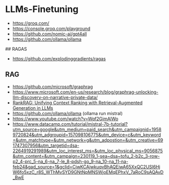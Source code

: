 # LLMs-Finetuning

- https://groq.com/
- https://console.groq.com/playground
- https://github.com/nomic-ai/gpt4all
- https://github.com/ollama/ollama

## RAGAS
- https://github.com/explodinggradients/ragas

## RAG
- https://github.com/microsoft/graphrag
- https://www.microsoft.com/en-us/research/blog/graphrag-unlocking-llm-discovery-on-narrative-private-data/
- [RankRAG: Unifying Context Ranking with
Retrieval-Augmented Generation in LLMs](https://arxiv.org/pdf/2407.02485)
- https://github.com/ollama/ollama  (ollama run mistral)
- https://www.youtube.com/watch?v=Wqf2GimAlWo
- https://www.datacamp.com/tutorial/mistral-7b-tutorial?utm_source=google&utm_medium=paid_search&utm_campaignid=19589720824&utm_adgroupid=157098106775&utm_device=c&utm_keyword=&utm_matchtype=&utm_network=g&utm_adpostion=&utm_creative=691747307956&utm_targetid=dsa-2264919291989&utm_loc_interest_ms=&utm_loc_physical_ms=9056875&utm_content=&utm_campaign=230119_1-sea~dsa~tofu_2-b2c_3-row-p2_4-prc_5-na_6-na_7-le_8-pdsh-go_9-na_10-na_11-na-feb24&gad_source=1&gclid=CjwKCAjwkuqvBhAQEiwA65XxQC2USl6HjW6fo5xzC_r8S_WThMvSYD9GNtNpMNSWjoEMqEPhxV_7aRoC9sAQAvD_BwE
